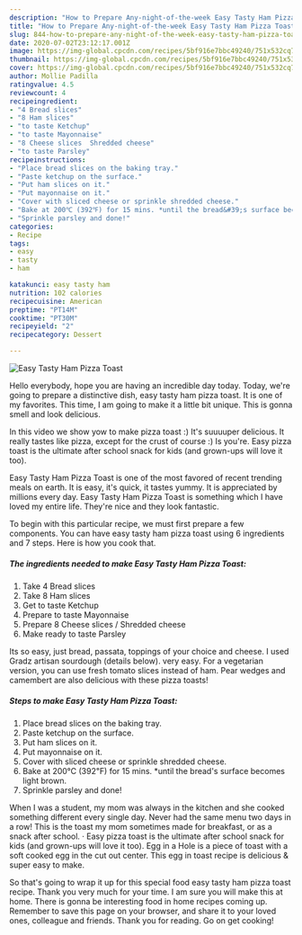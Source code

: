 ```yaml
---
description: "How to Prepare Any-night-of-the-week Easy Tasty Ham Pizza Toast"
title: "How to Prepare Any-night-of-the-week Easy Tasty Ham Pizza Toast"
slug: 844-how-to-prepare-any-night-of-the-week-easy-tasty-ham-pizza-toast
date: 2020-07-02T23:12:17.001Z
image: https://img-global.cpcdn.com/recipes/5bf916e7bbc49240/751x532cq70/easy-tasty-ham-pizza-toast-recipe-main-photo.jpg
thumbnail: https://img-global.cpcdn.com/recipes/5bf916e7bbc49240/751x532cq70/easy-tasty-ham-pizza-toast-recipe-main-photo.jpg
cover: https://img-global.cpcdn.com/recipes/5bf916e7bbc49240/751x532cq70/easy-tasty-ham-pizza-toast-recipe-main-photo.jpg
author: Mollie Padilla
ratingvalue: 4.5
reviewcount: 4
recipeingredient:
- "4 Bread slices"
- "8 Ham slices"
- "to taste Ketchup"
- "to taste Mayonnaise"
- "8 Cheese slices  Shredded cheese"
- "to taste Parsley"
recipeinstructions:
- "Place bread slices on the baking tray."
- "Paste ketchup on the surface."
- "Put ham slices on it."
- "Put mayonnaise on it."
- "Cover with sliced cheese or sprinkle shredded cheese."
- "Bake at 200℃ (392℉) for 15 mins. *until the bread&#39;s surface becomes light brown."
- "Sprinkle parsley and done!"
categories:
- Recipe
tags:
- easy
- tasty
- ham

katakunci: easy tasty ham 
nutrition: 102 calories
recipecuisine: American
preptime: "PT14M"
cooktime: "PT30M"
recipeyield: "2"
recipecategory: Dessert

---
```



![Easy Tasty Ham Pizza Toast](https://img-global.cpcdn.com/recipes/5bf916e7bbc49240/751x532cq70/easy-tasty-ham-pizza-toast-recipe-main-photo.jpg)

Hello everybody, hope you are having an incredible day today. Today, we're going to prepare a distinctive dish, easy tasty ham pizza toast. It is one of my favorites. This time, I am going to make it a little bit unique. This is gonna smell and look delicious.

In this video we show yow to make pizza toast :) It&#39;s suuuuper delicious. It really tastes like pizza, except for the crust of course :) Is you&#39;re. Easy pizza toast is the ultimate after school snack for kids (and grown-ups will love it too).

Easy Tasty Ham Pizza Toast is one of the most favored of recent trending meals on earth. It is easy, it's quick, it tastes yummy. It is appreciated by millions every day. Easy Tasty Ham Pizza Toast is something which I have loved my entire life. They're nice and they look fantastic.


To begin with this particular recipe, we must first prepare a few components. You can have easy tasty ham pizza toast using 6 ingredients and 7 steps. Here is how you cook that.

<!--inarticleads1-->

##### The ingredients needed to make Easy Tasty Ham Pizza Toast:

1. Take 4 Bread slices
1. Take 8 Ham slices
1. Get to taste Ketchup
1. Prepare to taste Mayonnaise
1. Prepare 8 Cheese slices / Shredded cheese
1. Make ready to taste Parsley


Its so easy, just bread, passata, toppings of your choice and cheese. I used Gradz artisan sourdough (details below). very easy. For a vegetarian version, you can use fresh tomato slices instead of ham. Pear wedges and camembert are also delicious with these pizza toasts! 

<!--inarticleads2-->

##### Steps to make Easy Tasty Ham Pizza Toast:

1. Place bread slices on the baking tray.
1. Paste ketchup on the surface.
1. Put ham slices on it.
1. Put mayonnaise on it.
1. Cover with sliced cheese or sprinkle shredded cheese.
1. Bake at 200℃ (392℉) for 15 mins. *until the bread&#39;s surface becomes light brown.
1. Sprinkle parsley and done!


When I was a student, my mom was always in the kitchen and she cooked something different every single day. Never had the same menu two days in a row! This is the toast my mom sometimes made for breakfast, or as a snack after school. · Easy pizza toast is the ultimate after school snack for kids (and grown-ups will love it too). Egg in a Hole is a piece of toast with a soft cooked egg in the cut out center. This egg in toast recipe is delicious &amp; super easy to make. 

So that's going to wrap it up for this special food easy tasty ham pizza toast recipe. Thank you very much for your time. I am sure you will make this at home. There is gonna be interesting food in home recipes coming up. Remember to save this page on your browser, and share it to your loved ones, colleague and friends. Thank you for reading. Go on get cooking!
